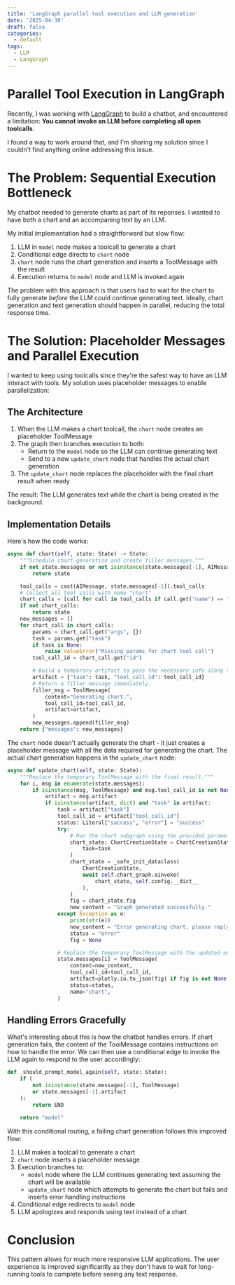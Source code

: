 ```yaml
---
title: 'LangGraph parallel tool execution and LLM generation'
date: '2025-04-30'
draft: false
categories:
  - default
tags:
  - LLM
  - LangGraph
---
```


# Parallel Tool Execution in LangGraph

Recently, I was working with [LangGraph](https://langchain-ai.github.io/langgraph/) to build a chatbot, and encountered a limitation: **You cannot invoke an LLM before completing all open toolcalls**.

I found a way to work around that, and I'm sharing my solution since I couldn't find anything online addressing this issue.

# The Problem: Sequential Execution Bottleneck

My chatbot needed to generate charts as part of its reponses. I wanted to have both a chart and an accompaning text by an LLM.

My initial implementation had a straightforward but slow flow:

1. LLM in `model` node makes a toolcall to generate a chart
2. Conditional edge directs to `chart` node
3. `chart` node runs the chart generation and inserts a ToolMessage with the result
4. Execution returns to `model` node and LLM is invoked again

The problem with this approach is that users had to wait for the chart to fully generate *before* the LLM could continue generating text. Ideally, chart generation and text generation should happen in parallel, reducing the total response time.

# The Solution: Placeholder Messages and Parallel Execution

I wanted to keep using toolcalls since they're the safest way to have an LLM interact with tools. My solution uses placeholder messages to enable parallelization:

## The Architecture

1. When the LLM makes a chart toolcall, the `chart` node creates an placeholder ToolMessage
2. The graph then branches execution to both:
   - Return to the `model` node so the LLM can continue generating text
   - Send to a new `update_chart` node that handles the actual chart generation
3. The `update_chart` node replaces the placeholder with the final chart result when ready

The result: The LLM generates text while the chart is being created in the background.

## Implementation Details

Here's how the code works:

```py
async def chart(self, state: State) -> State:
    """Schedule chart generation and create filler messages."""
    if not state.messages or not isinstance(state.messages[-1], AIMessage):
        return state

    tool_calls = cast(AIMessage, state.messages[-1]).tool_calls
    # Collect all tool calls with name "chart"
    chart_calls = [call for call in tool_calls if call.get("name") == "chart"]
    if not chart_calls:
        return state
    new_messages = []
    for chart_call in chart_calls:
        params = chart_call.get("args", {})
        task = params.get("task")
        if task is None:
            raise ValueError("Missing params for chart tool call")
        tool_call_id = chart_call.get("id")

        # Build a temporary artifact to pass the necessary info along the branch.
        artifact = {"task": task, "tool_call_id": tool_call_id}
        # Return a filler message immediately.
        filler_msg = ToolMessage(
            content="Generating chart.",
            tool_call_id=tool_call_id,
            artifact=artifact,
        )
        new_messages.append(filler_msg)
    return {"messages": new_messages}
```

The `chart` node doesn't actually generate the chart - it just creates a placeholder message with all the data required for generating the chart. The actual chart generation happens in the `update_chart` node:

```py
async def update_chart(self, state: State):
    """Replace the temporary ToolMessage with the final result."""
    for i, msg in enumerate(state.messages):
        if isinstance(msg, ToolMessage) and msg.tool_call_id is not None:
            artifact = msg.artifact
            if isinstance(artifact, dict) and "task" in artifact:
                task = artifact["task"]
                tool_call_id = artifact["tool_call_id"]
                status: Literal["success", "error"] = "success"
                try:
                    # Run the chart subgraph using the provided parameters.
                    chart_state: ChartCreationState = ChartCreationState(
                        task=task
                    )
                    chart_state = _safe_init_dataclass(
                        ChartCreationState,
                        await self.chart_graph.ainvoke(
                            chart_state, self.config.__dict__
                        ),
                    )
                    fig = chart_state.fig
                    new_content = "Graph generated successfully."
                except Exception as e:
                    print(str(e))
                    new_content = "Error generating chart, please reply to the user via text instead. You must start your new message with 'Sorry, I encountered an error. '"
                    status = "error"
                    fig = None

                # Replace the temporary ToolMessage with the updated one.
                state.messages[i] = ToolMessage(
                    content=new_content,
                    tool_call_id=tool_call_id,
                    artifact=plotly.io.to_json(fig) if fig is not None else None,
                    status=status,
                    name="chart",
                )
```

## Handling Errors Gracefully

What's interesting about this is how the chatbot handles errors. If chart generation fails, the content of the ToolMessage contains instructions on how to handle the error. We can then use a conditional edge to invoke the LLM again to respond to the user accordingly:

```py
def _should_prompt_model_again(self, state: State):
    if (
        not isinstance(state.messages[-1], ToolMessage)
        or state.messages[-1].artifact
    ):
        return END

    return "model"
```

With this conditional routing, a failing chart generation follows this improved flow:

1. LLM makes a toolcall to generate a chart
2. `chart` node inserts a placeholder message
3. Execution branches to:
   - `model` node where the LLM continues generating text assuming the chart will be available
   - `update_chart` node which attempts to generate the chart but fails and inserts error handling instructions
4. Conditional edge redirects to `model` node
5. LLM apologizes and responds using text instead of a chart

# Conclusion

This pattern allows for much more responsive LLM applications. The user experience is improved significantly as they don't have to wait for long-running tools to complete before seeing any text response.
